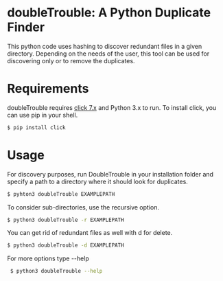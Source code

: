 # doubleTrouble: A Python Duplicate Finder
This python code uses hashing to discover redundant files in a given directory. 
Depending on the needs of the user, this tool can be used for discovering only or to remove the duplicates.

# Requirements
doubleTrouble requires [click 7.x](https://click.palletsprojects.com/en/7.x/) and Python 3.x to run.
To install click, you can use pip in your shell.
 ```sh
 $ pip install click 
 ```
# Usage
For discovery purposes, run DoubleTrouble in your installation folder and specify a path to a directory where it should look for duplicates.
 ```sh
 $ pyhton3 doubleTrouble EXAMPLEPATH
 ```

To consider sub-directories, use the recursive option.
 ```sh
 $ python3 doubleTrouble -r EXAMPLEPATH
 ```
 
You can get rid of redundant files as well with d for delete.
  ```sh
 $ python3 doubleTrouble -d EXAMPLEPATH
 ```
 
 For more options type --help
 
```sh
 $ python3 doubleTrouble --help
```